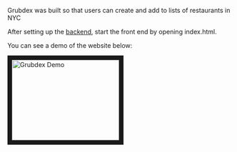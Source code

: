 Grubdex was built so that users can create and add to lists of restaurants in NYC


After setting up the <a href="https://github.com/adnapp/grubdex-backend">backend</a>, start the front end by opening index.html.

You can see a demo of the website below:

<a href="https://youtu.be/70VudOWKA5w" target="_blank"><img src="http://img.youtube.com/vi/70VudOWKA5w/0.jpg" 
alt="Grubdex Demo" width="240" height="180" border="10" /></a>
